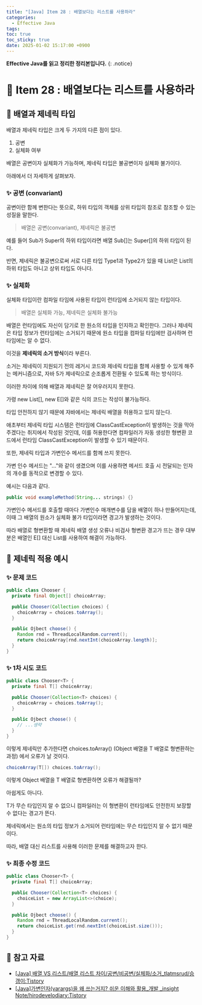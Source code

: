 ```yaml
---
title: "[Java] Item 28 : 배열보다는 리스트를 사용하라"
categories:
  - Effective Java
tags:
toc: true
toc_sticky: true
date: 2025-01-02 15:17:00 +0900
---
```


<strong>Effective Java를 읽고 정리한 정리본입니다.</strong>
{: .notice}

# 📌 Item 28 : 배열보다는 리스트를 사용하라

## 🫧 배열과 제네릭 타입

배열과 제네릭 타입은 크게 두 가지의 다른 점이 있다.

1. 공변
2. 실체화 여부

배열은 공변이자 실체화가 가능하며, 제네릭 타입은 불공변이자 실체화 불가이다.

아래에서 더 자세하게 살펴보자.

### ✨ 공변 (convariant)

공변이란 함께 변한다는 뜻으로, 하위 타입의 객체를 상위 타입의 참조로 참조할 수 있는 성질을 말한다.

> 배열은 공변(convariant), 제네릭은 불공변

예를 들어 Sub가 Super의 하위 타입이라면 배열 Sub[]는 Super[]의 하위 타입이 된다.

반면, 제네릭은 불공변으로써 서로 다른 타입 Type1과 Type2가 있을 때 List<Type1>은 List<Type2>의 하위 타입도 아니고 상위 타입도 아니다.


### ✨ 실체화
실체화 타입이란 컴파일 타임에 사용된 타입이 런타임에 소거되지 않는 타입이다.

> 배열은 실체화 가능, 제네릭은 실체화 불가능

배열은 런타임에도 자신이 담기로 한 원소의 타입을 인지하고 확인한다. 그러나 제네릭은 타입 정보가 런타임에는 소거되기 때문에 원소 타입을 컴파일 타임에만 검사하며 런타임에는 알 수 없다.

이것을 <strong>제네릭의 소거 방식</strong>이라 부른다.

소거는 제네릭이 지원되기 전의 레거시 코드와 제네릭 타입을 함께 사용할 수 있게 해주는 메커니즘으로, 자바 5가 제네릭으로 순조롭게 전환될 수 있도록 하는 방식이다.

이러한 차이에 의해 배열과 제네릭은 잘 어우러지지 못한다.

가령 new List<E>[], new E[]와 같은 식의 코드는 작성이 불가능하다.

타입 안전하지 않기 때문에 자바에서는 제네릭 배열을 허용하고 있지 않는다.

애초부터 제네릭 타입 시스템은 런타임에 ClassCastException이 발생하는 것을 막아주겠다는 취지에서 작성된 것인데, 이를 허용한다면 컴파일러가 자동 생성한 형변환 코드에서 런타임 ClassCastException이 발생할 수 있기 때문이다.

또한, 제네릭 타입과 가변인수 메서드를 함께 쓰지 못한다.

가변 인수 메서드는 "..."와 같이 생겼으며 이를 사용하면 메서드 호출 시 전달되는 인자의 개수를 동적으로 변경할 수 있다.

예시는 다음과 같다.

```java
public void exampleMethod(String... strings) {}
```

가변인수 메서드를 호출할 때마다 가변인수 매개변수를 담을 배열이 하나 만들어지는데, 이때 그 배열의 원소가 실체화 불가 타입이라면 경고가 발생하는 것이다.

따라 배열로 형변환할 때 제네릭 배열 생성 오류나 비검사 형변환 경고가 뜨는 경우 대부분은 배열인 E[] 대신 List<E>를 사용하여 해결이 가능하다.

## 🫧 제네릭 적용 예시


### ✨ 문제 코드
```java
public class Chooser {
  private final Object[] choiceArray;

  public Chooser(Collection choices) {
    choiceArray = choices.toArray();
  }

  public Ojbect choose() {
    Random rnd = ThreadLocalRandom.current();
    return choiceArray[rnd.nextInt(choiceArray.length)];
  }
}
```

### ✨ 1차 시도 코드
```java
public class Chooser<T> {
  private final T[] choiceArray;

  public Chooser(Collection<T> choices) {
    choiceArray = choices.toArray();
  }

  public Ojbect choose() {
    // ...생략
  }
}
```

이렇게 제네릭만 추가한다면 choices.toArray() (Object 배열을 T 배열로 형변환하는 과정) 에서 오류가 날 것이다.

```java
choiceArray(T[]) choices.toArray();
```

이렇게 Object 배열을 T 배열로 형변환하면 오류가 해결될까?

아쉽게도 아니다.

T가 무슨 타입인지 알 수 없으니 컴파일러는 이 형변환이 런타임에도 안전한지 보장할 수 없다는 경고가 뜬다.

제네릭에서는 원소의 타입 정보가 소거되어 런타임에는 무슨 타입인지 알 수 없기 때문이다.

따라, 배열 대신 리스트를 사용해 이러한 문제를 해결하고자 한다.

### ✨ 최종 수정 코드
```java
public class Chooser<T> {
  private final T[] choiceArray;

  public Chooser(Collection<T> choices) {
    choiceList = new ArrayList<>(choice);
  }

  public Ojbect choose() {
    Random rnd = ThreadLocalRandom.current();
    return choiceList.get(rnd.nextInt(choiceList.size()));
  }
}
```

## 🫧 참고 자료
- [[Java] 배열 VS 리스트/배열 리스트 차이/공변/비공변/실체화/소거_tlatmsrud/승갱이:Tistory](https://tlatmsrud.tistory.com/141)
- [[Java]가변인자(varargs)을 왜 쓰는거지? 쉬운 이해와 활용_개발 _insight Note/hirodevelodiary:Tistory](https://hirodevelodiary.tistory.com/entry/Java%EA%B0%80%EB%B3%80%EC%9D%B8%EC%9E%90varargs%EC%9D%84-%EC%99%9C-%EC%93%B0%EB%8A%94%EA%B1%B0%EC%A7%80-%EC%89%AC%EC%9A%B4-%EC%9D%B4%ED%95%B4%EC%99%80-%ED%99%9C%EC%9A%A9)